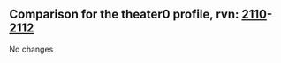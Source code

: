 ## Comparison for the theater0 profile, rvn: [2110](https://github.com/PRO100KatYT/FortniteProfileRevisions/tree/main/profiles/theater0/2110%20theater0.json)-[2112](https://github.com/PRO100KatYT/FortniteProfileRevisions/tree/main/profiles/theater0/2112%20theater0.json)

No changes
